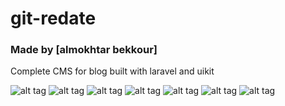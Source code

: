 # git-redate
### Made by [almokhtar bekkour]

Complete CMS for blog built with laravel and uikit

![alt tag](https://raw.githubusercontent.com/almokhtarbr/Complete_blog_CMS_laravel/master2/A-Screenshot/account.png)
![alt tag](https://github.com/almokhtarbr/Complete_blog_CMS_laravel/blob/master2/A-Screenshot/all_posts.png?raw=true)
![alt tag](https://github.com/almokhtarbr/Complete_blog_CMS_laravel/blob/master2/A-Screenshot/categories.png?raw=true)
![alt tag]()
![alt tag]()
![alt tag]()
![alt tag]()

